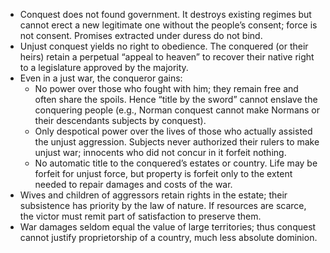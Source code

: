 - Conquest does not found government. It destroys existing regimes but cannot erect a new legitimate one without the people’s consent; force is not consent. Promises extracted under duress do not bind.
- Unjust conquest yields no right to obedience. The conquered (or their heirs) retain a perpetual “appeal to heaven” to recover their native right to a legislature approved by the majority.
- Even in a just war, the conqueror gains:
  - No power over those who fought with him; they remain free and often share the spoils. Hence “title by the sword” cannot enslave the conquering people (e.g., Norman conquest cannot make Normans or their descendants subjects by conquest).
  - Only despotical power over the lives of those who actually assisted the unjust aggression. Subjects never authorized their rulers to make unjust war; innocents who did not concur in it forfeit nothing.
  - No automatic title to the conquered’s estates or country. Life may be forfeit for unjust force, but property is forfeit only to the extent needed to repair damages and costs of the war.
- Wives and children of aggressors retain rights in the estate; their subsistence has priority by the law of nature. If resources are scarce, the victor must remit part of satisfaction to preserve them.
- War damages seldom equal the value of large territories; thus conquest cannot justify proprietorship of a country, much less absolute dominion.